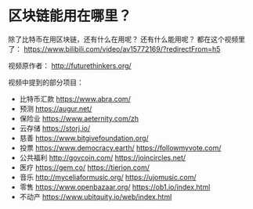 # 区块链能用在哪里？

除了比特币在用区块链，还有什么在用呢？
还有什么能用呢？
都在这个视频里了：
https://www.bilibili.com/video/av15772169/?redirectFrom=h5


视频原作者： http://futurethinkers.org/

视频中提到的部分项目：

- 比特币汇款 https://www.abra.com/
- 预测 https://augur.net/
- 保险业 https://www.aeternity.com/zh
- 云存储 https://storj.io/
- 慈善 https://www.bitgivefoundation.org/
- 投票 https://www.democracy.earth/ https://followmyvote.com/
- 公共福利 http://govcoin.com/ https://joincircles.net/
- 医疗 https://gem.co/ https://tierion.com/
- 音乐 http://myceliaformusic.org/ https://ujomusic.com/
- 零售 https://www.openbazaar.org/ https://ob1.io/index.html
- 不动产 https://www.ubitquity.io/web/index.html
